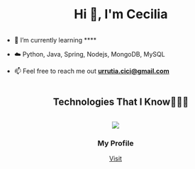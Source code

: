 
<!--h1 without bottom border-->
<div id="user-content-toc">
  <ul align="center">
    <summary><h1 style="display: inline-block">Hi 👋, I'm Cecilia</h1></summary>
  </ul>
</div>


<!--Intro start-->
- 🌱 I’m currently learning ****

- ☁️ Python, Java, Spring, Nodejs, MongoDB, MySQL

- 📫 Feel free to reach me out **urrutia.cici@gmail.com**

<!--Intro end-->

<!--h1 without bottom border-->
<div id="user-content-toc">
  <ul align="center">
    <summary><h2 style="display: inline-block">Technologies That I Know👨🏻‍💻</h2></summary>
  </ul>
</div>
<!--tech stack icons-->
<p align="center">
  <a href="https://skillicons.dev">
    <img src="https://skillicons.dev/icons?i=git,css,discord,postgres,express,html,java,js,mongodb,mysql,nodejs,py,react,vscode&perline=14" />
  </a>
</p>
<!--profile visit count-->
<div align="center">
<h3>My Profile</h3>   
<a href="https://profile-psi-topaz.vercel.app" target="_blank">Visit </a>
  
</div>

